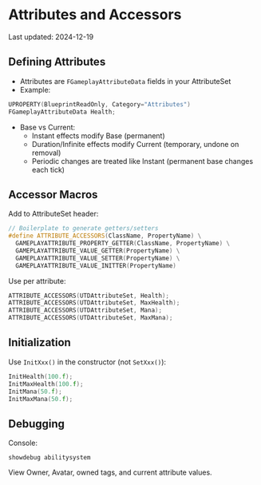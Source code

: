 # Attributes and Accessors

Last updated: 2024-12-19

## Defining Attributes

- Attributes are `FGameplayAttributeData` fields in your AttributeSet
- Example:
```cpp
UPROPERTY(BlueprintReadOnly, Category="Attributes")
FGameplayAttributeData Health;
```

- Base vs Current:
  - Instant effects modify Base (permanent)
  - Duration/Infinite effects modify Current (temporary, undone on removal)
  - Periodic changes are treated like Instant (permanent base changes each tick)

## Accessor Macros

Add to AttributeSet header:
```cpp
// Boilerplate to generate getters/setters
#define ATTRIBUTE_ACCESSORS(ClassName, PropertyName) \
  GAMEPLAYATTRIBUTE_PROPERTY_GETTER(ClassName, PropertyName) \
  GAMEPLAYATTRIBUTE_VALUE_GETTER(PropertyName) \
  GAMEPLAYATTRIBUTE_VALUE_SETTER(PropertyName) \
  GAMEPLAYATTRIBUTE_VALUE_INITTER(PropertyName)
```

Use per attribute:
```cpp
ATTRIBUTE_ACCESSORS(UTDAttributeSet, Health);
ATTRIBUTE_ACCESSORS(UTDAttributeSet, MaxHealth);
ATTRIBUTE_ACCESSORS(UTDAttributeSet, Mana);
ATTRIBUTE_ACCESSORS(UTDAttributeSet, MaxMana);
```

## Initialization

Use `InitXxx()` in the constructor (not `SetXxx()`):
```cpp
InitHealth(100.f);
InitMaxHealth(100.f);
InitMana(50.f);
InitMaxMana(50.f);
```

## Debugging

Console:
```
showdebug abilitysystem
```
View Owner, Avatar, owned tags, and current attribute values.